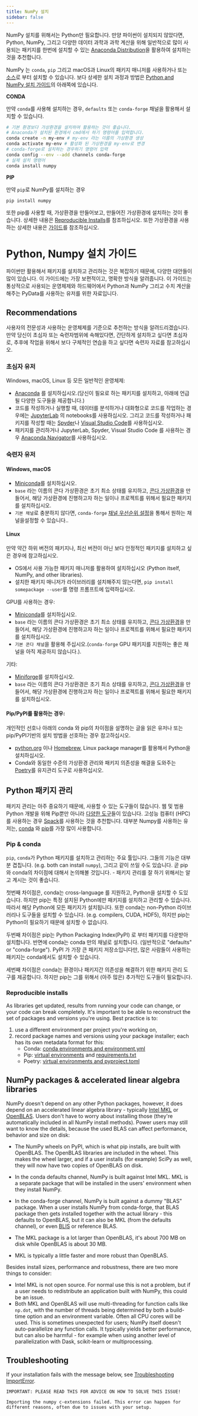 ```yaml
---
title: NumPy 설치
sidebar: false
---
```


NumPy 설치를 위해서는 Python만 필요합니다. 만양 파이썬이 설치되지 않았다면, Python, NumPy, 그리고 다양한 데이터 과학과 과학 계산을 위해 일반적으로 많이 사용되는 패키지를 한번에 설치할 수 있는 [Anaconda Distribution](https://www.anaconda.com/distribution)을 활용하여 설치하는 것을 추천합니다.

NumPy 는 `conda`, `pip` 그리고 macOS과 Linux의 패키지 매니저를 사용하거나 또는 [소스](https://numpy.org/devdocs/user/building.html)로 부터 설치할 수 있습니다. 보다 상세한 설치 과정과 방법은 [Python and NumPy 설치 가이드](#python-numpy-install-guide)의 아래쪽에 있습니다.

**CONDA**

만약 `conda`를 사용해 설치하는 경우, `defaults` 또는 `conda-forge` 채널을 활용해서 설치할 수 있습니다.

```bash
# 기본 환경보다 가상환경을 설치하여 활용하는 것이 좋습니다.
# Anaconda가 설치된 환경에서 cmd에서 하기 명령어를 입력합니다.
conda create -n my-env # my-env 라는 이름의 가상환경 생성
conda activate my-env # 활성화 된 가상환경을 my-env로 변경
# conda-forge로 설치하는 경우하기 명령어 입력
conda config --env --add channels conda-forge
# 실제 설치 명령어
conda install numpy
```

**PIP**

만약 `pip`로 NumPy를 설치하는 경우

```bash
pip install numpy
```
또한 pip를 사용할 때, 가상환경을 만들어보고, 만들어진 가상환경에 설치하는 것이 좋습니다. 상세한 내용은 [Reproducible Installs](#reproducible-installs)를 참조하십시오. 또한 가상환경을 사용하는 상세한 내용은 [가이드](https://dev.to/bowmanjd/python-tools-for-managing-virtual-environments-3bko#howto)를 참조하십시오.

<a name="python-numpy-install-guide"></a>

# Python, Numpy 설치 가이드

파이썬만 활용해서 패키지를 설치하고 관리하는 것은 복잡하기 때문에, 다양한 대안들이 많이 있습니다. 이 가이드에는 가장 보편적이고, 명확한 방식을 알려줍니다. 이 가이드는 통상적으로 사용되는 운영체제와 하드웨어에서 Python과 NumPy 그리고 수치 계산을 해주는 PyData를 사용하는 유저를 위한 자료입니다.

## Recommendations

사용자의 전문성과 사용하는 운영체제를 기준으로 추천하는 방식을 알려드리겠습니다. 만약 당신이 초심자 또는 숙련자범위에 속해있다면, 간단하게 설치하고 싶다면 초심자로, 추후에 작업을 위해서 보다 구체적인 연습을 하고 싶다면 숙련자 자료를 참고하십시오.

### 초심자 유저

Windows, macOS, Linux 등 모든 일반적인 운영체제:

- [Anaconda](https://www.anaconda.com/distribution/) 를 설치하십시오.(당신이 필요로 하는 패키지를 설치하고, 아래에 언급될 다양한 도구들을 제공합니다.)
- 코드를 작성하거나 실행할 때, 데이터를 분석하거나 대화형으로 코드를 작업하는 경우에는 [JupyterLab](https://jupyterlab.readthedocs.io/en/stable/index.html) 의 notebooks를 사용하십시오. 그리고 코드를 작성하거나 패키지를 작성할 때는 [Spyder](https://www.spyder-ide.org/)나 [Visual Studio Code](https://code.visualstudio.com/)를 사용하십시오.
- 패키지를 관리하거나 JupyterLab, Spyder, Visual Studio Code 를 사용하는 경우 [Anaconda Navigator](https://docs.anaconda.com/anaconda/navigator/)를 사용하십시오.


### 숙련자 유저

#### Windows, macOS

- [Miniconda](https://docs.conda.io/en/latest/miniconda.html)를 설치하십시오.
- `base` 라는 이름의 콘다 가상환경은 초기 최소 상태를 유지하고, [콘다 가상환경](https://docs.conda.io/projects/conda/en/latest/user-guide/tasks/manage-environments.html#)을 만들어서, 해당 가상환경에 진행하고자 하는 일이나 프로젝트를 위해서 필요한 패키지를 설치하십시오.
- `기본 채널`로 충분하지 않다면, `conda-forge` [채널 우선순위 설정](https://conda-forge.org/docs/user/introduction.html#how-can-i-install-packages-from-conda-forge)을 통해서 원하는 채널을설정할 수 있습니다..


#### Linux

만약 약간 하위 버전의 패키지나, 최신 버전이 아닌 보다 안정적인 패키지를 설치하고 싶은 경우에 참고하십시오.
- OS에서 사용 가능한 패키지 매니저를 활용하여 설치하십시오 (Python itself, NumPy, and other libraries).
- 설치한 패키지 매니저가 라이브러리를 설치해주지 않는다면, `pip install somepackage --user`를 명령 프롬프트에 입력하십시오.

GPU를 사용하는 경우:
- [Miniconda](https://docs.conda.io/en/latest/miniconda.html)를 설치하십시오.
- `base` 라는 이름의 콘다 가상환경은 초기 최소 상태를 유지하고, [콘다 가상환경](https://docs.conda.io/projects/conda/en/latest/user-guide/tasks/manage-environments.html#)을 만들어서, 해당 가상환경에 진행하고자 하는 일이나 프로젝트를 위해서 필요한 패키지를 설치하십시오.
- `기본 콘다 채널`을 활용해 주십시오.(`conda-forge` GPU 패키지를 지원하는 좋은 채널을 아직 제공하지 않습니다.).

기타:
- [Miniforge](https://github.com/conda-forge/miniforge)를 설치하십시오.
- `base` 라는 이름의 콘다 가상환경은 초기 최소 상태를 유지하고, [콘다 가상환경](https://docs.conda.io/projects/conda/en/latest/user-guide/tasks/manage-environments.html#)을 만들어서, 해당 가상환경에 진행하고자 하는 일이나 프로젝트를 위해서 필요한 패키지를 설치하십시오.


#### Pip/PyPI를 활용하는 경우:

개인적인 선호나 아래의 conda 와 pip의 차이점을 설명하는 글을 읽은 유저나 또는 pip/PyPI기반의 설치 방법을 선호하는 경우 참고하십시오.
- [python.org](https://www.python.org/downloads/) 이나 [Homebrew](https://brew.sh/), Linux package manager를 활용해서 Python을 설치하십시오.
- Conda와 동일한 수준의 가상환경 관리와 패키지 의존성을 해결을 도와주는 [Poetry](https://python-poetry.org/)를 유지관리 도구로 사용하십시오.


## Python 패키지 관리

패키지 관리는 아주 중요하기 때문에, 사용할 수 있는 도구들이 많습니다. 웹 및 범용 Python 개발을 위해 Pip뿐만 아니라 [다양한 도구](https://packaging.python.org/guides/tool-recommendations/)들이 있습니다. 고성능 컴퓨터 (HPC)를 사용하는 경우 [Spack](https://github.com/spack/spack)를 사용하는 것을 추천합니다. 대부분 Numpy를 사용하는 유저는, [conda](https://conda.io/en/latest/) 와 [pip](https://pip.pypa.io/en/stable/)를 가장 많이 사용합니다.


### Pip & conda

`pip`, `conda`가 Python 패키지를 설치하고 관리하는 주요 툴입니다. 그들의 기능은 대부분 겹칩니다. (e.g. both can install `numpy`), 그리고 같이 쓰일 수도 있습니다. 곧 pip와 conda의 차이점에 대해서 논의해볼 것입니다. - 패키지 관리를 잘 하기 위해서는 알고 계시는 것이 좋습니다.

첫번째 차이점은, conda는 cross-language 를 지원하고, Python을 설치할 수 도있습니다. 하지만 pip는 특정 설치된 Python에만 패키지를 설치하고 관리할 수 있습니다. 따라서 해당 Python에 모든 패키지가 설치됩니다. 또한 conda는 non-Python 라이브러리나 도구들을 설치할 수 있습니다. (e.g. compilers, CUDA, HDF5), 하지만 pip는 Python이 필요하기 때문에 설치할 수 없습니다.

두번째 차이점은 pip는 Python Packaging Index(PyPI) 로 부터 패키지를 다운받아 설치합니다. 반면에 conda는 conda 만의 채널로 설치합니다. (일반적으로 "defaults" or "conda-forge"). PyPI 가 가장 큰 패키지 저장소입니다만, 많은 사람들이 사용하는 패키지는 conda에서도 설치할 수 있습니다.

세번째 차이점은 conda는 환경이나 패키지간 의존성을 해결하기 위한 해키지 관리 도구를 제공합니다. 하지만 pip는 그를 위해서 (아주 많은) 추가적인 도구들이 필요합니다.


### Reproducible installs

As libraries get updated, results from running your code can change, or your code can break completely. It's important to be able to reconstruct the set of packages and versions you're using. Best practice is to:

1. use a different environment per project you're working on,
2. record package names and versions using your package installer; each has its own metadata format for this:
   - Conda: [conda environments and environment.yml](https://docs.conda.io/projects/conda/en/latest/user-guide/tasks/manage-environments.html#)
   - Pip: [virtual environments](https://docs.python.org/3/tutorial/venv.html) and [requirements.txt](https://pip.readthedocs.io/en/latest/user_guide/#requirements-files)
   - Poetry: [virtual environments and pyproject.toml](https://python-poetry.org/docs/basic-usage/)



## NumPy packages & accelerated linear algebra libraries

NumPy doesn't depend on any other Python packages, however, it does depend on an accelerated linear algebra library - typically [Intel MKL](https://software.intel.com/en-us/mkl) or [OpenBLAS](https://www.openblas.net/). Users don't have to worry about installing those (they're automatically included in all NumPy install methods). Power users may still want to know the details, because the used BLAS can affect performance, behavior and size on disk:

- The NumPy wheels on PyPI, which is what pip installs, are built with OpenBLAS. The OpenBLAS libraries are included in the wheel. This makes the wheel larger, and if a user installs (for example) SciPy as well, they will now have two copies of OpenBLAS on disk.

- In the conda defaults channel, NumPy is built against Intel MKL. MKL is a separate package that will be installed in the users' environment when they install NumPy.

- In the conda-forge channel, NumPy is built against a dummy "BLAS" package. When a user installs NumPy from conda-forge, that BLAS package then gets installed together with the actual library - this defaults to OpenBLAS, but it can also be MKL (from the defaults channel), or even [BLIS](https://github.com/flame/blis) or reference BLAS.

- The MKL package is a lot larger than OpenBLAS, it's about 700 MB on disk while OpenBLAS is about 30 MB.

- MKL is typically a little faster and more robust than OpenBLAS.

Besides install sizes, performance and robustness, there are two more things to consider:

- Intel MKL is not open source. For normal use this is not a problem, but if a user needs to redistribute an application built with NumPy, this could be an issue.
- Both MKL and OpenBLAS will use multi-threading for function calls like `np.dot`, with the number of threads being determined by both a build-time option and an environment variable. Often all CPU cores will be used. This is sometimes unexpected for users; NumPy itself doesn't auto-parallelize any function calls. It typically yields better performance, but can also be harmful - for example when using another level of parallelization with Dask, scikit-learn or multiprocessing.


## Troubleshooting

If your installation fails with the message below, see [Troubleshooting ImportError](https://numpy.org/doc/stable/user/troubleshooting-importerror.html).

```
IMPORTANT: PLEASE READ THIS FOR ADVICE ON HOW TO SOLVE THIS ISSUE!

Importing the numpy c-extensions failed. This error can happen for
different reasons, often due to issues with your setup.
```

